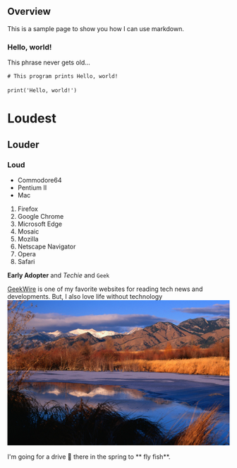 ## Overview

This is a sample page to show you how I can use markdown.

### Hello, world!

This phrase never gets old... 

```
# This program prints Hello, world!

print('Hello, world!')
```


# Loudest 
## Louder
### Loud

- Commodore64
- Pentium II
- Mac

1. Firefox
2. Google Chrome
3. Microsoft Edge
4. Mosaic
5. Mozilla
6. Netscape Navigator
7. Opera
8. Safari

**Early Adopter** and _Techie_ and `Geek` 

[GeekWire](https://www.geekwire.com/) is one of my favorite websites for reading tech news and developments. But, I also love life without technology ![Bozeman!](bozeman.jpg "Bozeman")

 I'm going for a drive 🚗 there in the spring to ** fly fish**.
